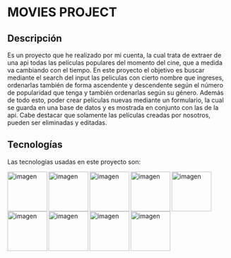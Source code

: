 # MOVIES PROJECT

## Descripción

Es un proyecto que he realizado por mi cuenta, la cual trata de extraer de una api todas las películas populares del momento del cine, que a medida va cambiando con el tiempo. En este proyecto el objetivo es buscar mediante el search del input las peliculas con cierto nombre que ingreses, ordenarlas también de forma ascendente y descendente según el número de popularidad que tenga y también ordenarlas según su género. Además de todo esto, poder crear películas nuevas mediante un formulario, la cual se guarda en una base de datos y es mostrada en conjunto con las de la api. Cabe destacar que solamente las películas creadas por nosotros, pueden ser eliminadas y editadas.


## Tecnologías

Las tecnologías usadas en este proyecto son:

<div>
<p>
  <img align="left"  src="https://cdn-icons-png.flaticon.com/512/732/732212.png"  alt="imagen "width="90px"/>
</p>

<p><img align="left" src="https://cdn4.iconfinder.com/data/icons/social-media-logos-6/512/121-css3-512.png"  alt="imagen "width="90px" /></p>

<p><img align="left" src="https://upload.wikimedia.org/wikipedia/commons/6/6a/JavaScript-logo.png"  alt="imagen "width="90px"/></p>

<p><img align="left" src="https://upload.wikimedia.org/wikipedia/commons/thumb/a/a7/React-icon.svg/2300px-React-icon.svg.png"  alt="imagen "width="90px"/></p>

<p><img align="left" src="https://d33wubrfki0l68.cloudfront.net/0834d0215db51e91525a25acf97433051f280f2f/c30f5/img/redux.svg"  alt="imagen "width="90px"/></p>

<p><img align="left" src="https://upload.wikimedia.org/wikipedia/commons/thumb/d/d9/Node.js_logo.svg/1200px-Node.js_logo.svg.png"  alt="imagen "width="90px"/></p>

<p><img align="left" src="https://cdn.icon-icons.com/icons2/2699/PNG/512/expressjs_logo_icon_169185.png"  alt="imagen "width="90px"/></p>

<p><img align="left" src="https://upload.wikimedia.org/wikipedia/commons/thumb/2/29/Postgresql_elephant.svg/1200px-Postgresql_elephant.svg.png"  alt="imagen "width="90px"/></p>

<p><img align="left" src="https://seeklogo.com/images/S/sequelize-logo-9A5075DB9F-seeklogo.com.png"  alt="imagen "width="90px"/></p></div>